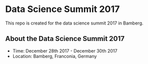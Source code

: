 # Data Science Summit 2017
This repo is created for the data science summit 2017 in Bamberg.

## About the Data Science Summit 2017
- Time: December 28th 2017 - December 30th 2017
- Location: Bamberg, Franconia, Germany
